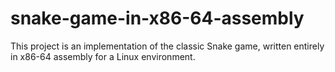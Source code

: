 # snake-game-in-x86-64-assembly
This project is an implementation of the classic Snake game, written entirely in x86-64 assembly for a Linux environment.

